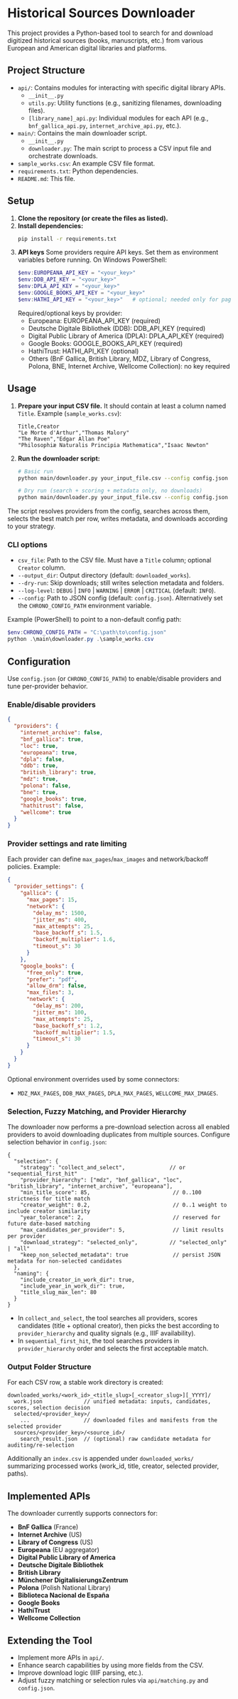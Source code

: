 # Historical Sources Downloader

This project provides a Python-based tool to search for and download digitized historical sources (books, manuscripts, etc.) from various European and American digital libraries and platforms.

## Project Structure

- `api/`: Contains modules for interacting with specific digital library APIs.
  - `__init__.py`
  - `utils.py`: Utility functions (e.g., sanitizing filenames, downloading files).
  - `[library_name]_api.py`: Individual modules for each API (e.g., `bnf_gallica_api.py`, `internet_archive_api.py`, etc.).
- `main/`: Contains the main downloader script.
  - `__init__.py`
  - `downloader.py`: The main script to process a CSV input file and orchestrate downloads.
- `sample_works.csv`: An example CSV file format.
- `requirements.txt`: Python dependencies.
- `README.md`: This file.

## Setup

1. **Clone the repository (or create the files as listed).**
2. **Install dependencies:**
   ```bash
   pip install -r requirements.txt
   ```
3. **API keys**
   Some providers require API keys. Set them as environment variables before running. On Windows PowerShell:
   ```powershell
   $env:EUROPEANA_API_KEY = "<your_key>"
   $env:DDB_API_KEY = "<your_key>"
   $env:DPLA_API_KEY = "<your_key>"
   $env:GOOGLE_BOOKS_API_KEY = "<your_key>"
   $env:HATHI_API_KEY = "<your_key>"   # optional; needed only for page-image API
   ```
   Required/optional keys by provider:
   - Europeana: EUROPEANA_API_KEY (required)
   - Deutsche Digitale Bibliothek (DDB): DDB_API_KEY (required)
   - Digital Public Library of America (DPLA): DPLA_API_KEY (required)
   - Google Books: GOOGLE_BOOKS_API_KEY (required)
   - HathiTrust: HATHI_API_KEY (optional)
   - Others (BnF Gallica, British Library, MDZ, Library of Congress, Polona, BNE, Internet Archive, Wellcome Collection): no key required

## Usage

1. **Prepare your input CSV file.** It should contain at least a column named `Title`. Example (`sample_works.csv`):
   ```csv
   Title,Creator
   "Le Morte d'Arthur","Thomas Malory"
   "The Raven","Edgar Allan Poe"
   "Philosophiæ Naturalis Principia Mathematica","Isaac Newton"
   ```
2. **Run the downloader script:**
   ```bash
   # Basic run
   python main/downloader.py your_input_file.csv --config config.json --output_dir downloaded_works --log-level INFO

   # Dry run (search + scoring + metadata only, no downloads)
   python main/downloader.py your_input_file.csv --config config.json --dry-run
   ```
  The script resolves providers from the config, searches across them, selects the best match per row, writes metadata, and downloads according to your strategy.

### CLI options

- `csv_file`: Path to the CSV file. Must have a `Title` column; optional `Creator` column.
- `--output_dir`: Output directory (default: `downloaded_works`).
- `--dry-run`: Skip downloads; still writes selection metadata and folders.
- `--log-level`: `DEBUG` | `INFO` | `WARNING` | `ERROR` | `CRITICAL` (default: `INFO`).
- `--config`: Path to JSON config (default: `config.json`). Alternatively set the `CHRONO_CONFIG_PATH` environment variable.

Example (PowerShell) to point to a non-default config path:

```powershell
$env:CHRONO_CONFIG_PATH = "C:\path\to\config.json"
python .\main\downloader.py .\sample_works.csv
```

## Configuration

Use `config.json` (or `CHRONO_CONFIG_PATH`) to enable/disable providers and tune per-provider behavior.

### Enable/disable providers

```json
{
  "providers": {
    "internet_archive": false,
    "bnf_gallica": true,
    "loc": true,
    "europeana": true,
    "dpla": false,
    "ddb": true,
    "british_library": true,
    "mdz": true,
    "polona": false,
    "bne": true,
    "google_books": true,
    "hathitrust": false,
    "wellcome": true
  }
}
```

### Provider settings and rate limiting

Each provider can define `max_pages`/`max_images` and network/backoff policies. Example:

```json
{
  "provider_settings": {
    "gallica": {
      "max_pages": 15,
      "network": {
        "delay_ms": 1500,
        "jitter_ms": 400,
        "max_attempts": 25,
        "base_backoff_s": 1.5,
        "backoff_multiplier": 1.6,
        "timeout_s": 30
      }
    },
    "google_books": {
      "free_only": true,
      "prefer": "pdf",
      "allow_drm": false,
      "max_files": 3,
      "network": {
        "delay_ms": 200,
        "jitter_ms": 100,
        "max_attempts": 25,
        "base_backoff_s": 1.2,
        "backoff_multiplier": 1.5,
        "timeout_s": 30
      }
    }
  }
}
```

Optional environment overrides used by some connectors:
- `MDZ_MAX_PAGES`, `DDB_MAX_PAGES`, `DPLA_MAX_PAGES`, `WELLCOME_MAX_IMAGES`.

### Selection, Fuzzy Matching, and Provider Hierarchy

The downloader now performs a pre-download selection across all enabled providers to avoid downloading duplicates from multiple sources. Configure selection behavior in `config.json`:

```
{
  "selection": {
    "strategy": "collect_and_select",              // or "sequential_first_hit"
    "provider_hierarchy": ["mdz", "bnf_gallica", "loc", "british_library", "internet_archive", "europeana"],
    "min_title_score": 85,                          // 0..100 strictness for title match
    "creator_weight": 0.2,                          // 0..1 weight to include creator similarity
    "year_tolerance": 2,                            // reserved for future date-based matching
    "max_candidates_per_provider": 5,               // limit results per provider
    "download_strategy": "selected_only",          // "selected_only" | "all"
    "keep_non_selected_metadata": true              // persist JSON metadata for non-selected candidates
  },
  "naming": {
    "include_creator_in_work_dir": true,
    "include_year_in_work_dir": true,
    "title_slug_max_len": 80
  }
}
```

- In `collect_and_select`, the tool searches all providers, scores candidates (title + optional creator), then picks the best according to `provider_hierarchy` and quality signals (e.g., IIIF availability).
- In `sequential_first_hit`, the tool searches providers in `provider_hierarchy` order and selects the first acceptable match.

### Output Folder Structure

For each CSV row, a stable work directory is created:

```
downloaded_works/<work_id>_<title_slug>[_<creator_slug>][_YYYY]/
  work.json             // unified metadata: inputs, candidates, scores, selection decision
  selected/<provider_key>/
    ...                 // downloaded files and manifests from the selected provider
  sources/<provider_key>/<source_id>/
    search_result.json  // (optional) raw candidate metadata for auditing/re-selection
```

Additionally an `index.csv` is appended under `downloaded_works/` summarizing processed works (work_id, title, creator, selected provider, paths).

## Implemented APIs
The downloader currently supports connectors for:

- **BnF Gallica** (France)
- **Internet Archive** (US)
- **Library of Congress** (US)
- **Europeana** (EU aggregator)
- **Digital Public Library of America**
- **Deutsche Digitale Bibliothek**
- **British Library**
- **Münchener DigitalisierungsZentrum**
- **Polona** (Polish National Library)
- **Biblioteca Nacional de España**
- **Google Books**
- **HathiTrust**
- **Wellcome Collection**

## Extending the Tool
- Implement more APIs in `api/`.
- Enhance search capabilities by using more fields from the CSV.
- Improve download logic (IIIF parsing, etc.).
- Adjust fuzzy matching or selection rules via `api/matching.py` and `config.json`.
